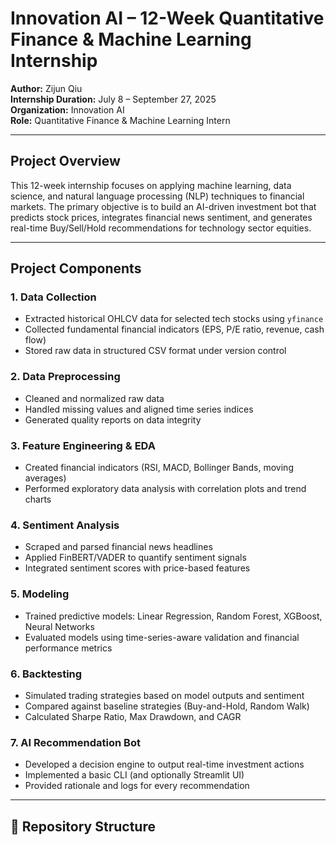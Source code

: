 # Innovation AI – 12-Week Quantitative Finance & Machine Learning Internship

**Author:** Zijun Qiu  
**Internship Duration:** July 8 – September 27, 2025  
**Organization:** Innovation AI  
**Role:** Quantitative Finance & Machine Learning Intern  

---

## Project Overview

This 12-week internship focuses on applying machine learning, data science, and natural language processing (NLP) techniques to financial markets. The primary objective is to build an AI-driven investment bot that predicts stock prices, integrates financial news sentiment, and generates real-time Buy/Sell/Hold recommendations for technology sector equities.

---

## Project Components

### 1. **Data Collection**
- Extracted historical OHLCV data for selected tech stocks using `yfinance`
- Collected fundamental financial indicators (EPS, P/E ratio, revenue, cash flow)
- Stored raw data in structured CSV format under version control

### 2. **Data Preprocessing**
- Cleaned and normalized raw data
- Handled missing values and aligned time series indices
- Generated quality reports on data integrity

### 3. **Feature Engineering & EDA**
- Created financial indicators (RSI, MACD, Bollinger Bands, moving averages)
- Performed exploratory data analysis with correlation plots and trend charts

### 4. **Sentiment Analysis**
- Scraped and parsed financial news headlines
- Applied FinBERT/VADER to quantify sentiment signals
- Integrated sentiment scores with price-based features

### 5. **Modeling**
- Trained predictive models: Linear Regression, Random Forest, XGBoost, Neural Networks
- Evaluated models using time-series-aware validation and financial performance metrics

### 6. **Backtesting**
- Simulated trading strategies based on model outputs and sentiment
- Compared against baseline strategies (Buy-and-Hold, Random Walk)
- Calculated Sharpe Ratio, Max Drawdown, and CAGR

### 7. **AI Recommendation Bot**
- Developed a decision engine to output real-time investment actions
- Implemented a basic CLI (and optionally Streamlit UI)
- Provided rationale and logs for every recommendation

---

## 📁 Repository Structure

